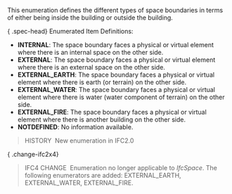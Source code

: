This enumeration defines the different types of space boundaries in terms of either being inside the building or outside the building.

{ .spec-head}
Enumerated Item Definitions:

* **INTERNAL**: The space boundary faces a physical or virtual element where there is an internal space on the other side.
* **EXTERNAL**: The space boundary faces a physical or virtual element where there is an external space on the other side.
* **EXTERNAL_EARTH**: The space boundary faces a physical or virtual element where there is earth (or terrain) on the other side.
* **EXTERNAL_WATER**: The space boundary faces a physical or virtual element where there is water (water component of terrain) on the other side.
* **EXTERNAL_FIRE**: The space boundary faces a physical or virtual element where there is another building on the other side.
* **NOTDEFINED**: No information available.

> HISTORY&nbsp; New enumeration in IFC2.0

{ .change-ifc2x4}
> IFC4 CHANGE&nbsp; Enumeration no longer applicable to _IfcSpace_. The following enumerators are added: EXTERNAL_EARTH, EXTERNAL_WATER, EXTERNAL_FIRE.